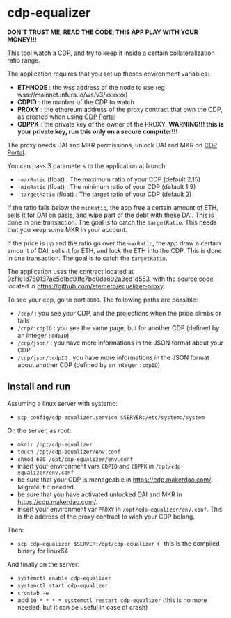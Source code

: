 # cdp-equalizer

__DON'T TRUST ME, READ THE CODE, THIS APP PLAY WITH YOUR MONEY!!!__

This tool watch a CDP, and try to keep it inside a certain collateralization ratio range.

The application requires that you set up theses environment variables:

- __ETHNODE__ : the wss address of the node to use (eg wss://mainnet.infura.io/ws/v3/xxxxxx)
- __CDPID__ : the number of the CDP to watch
- __PROXY__ : the ethereum address of the proxy contract that own the CDP, as created when using [CDP Portal](https://cdp.makerdao.com/)
- __CDPPK__ : the private key of the owner of the PROXY.
__WARNING!!! this is your private key, run this only on a secure computer!!!__

The proxy needs DAI and MKR permissions, unlock DAI and MKR on [CDP Portal](https://cdp.makerdao.com/).

You can pass 3 parameters to the application at launch:

- `-maxRatio` (float) : The maximum ratio of your CDP (default 2.15)
- `-minRatio` (float) : The minimum ratio of your CDP (default 1.9)
- `-targetRatio` (float) : The target ratio of your CDP (default 2)

If the ratio falls below the `minRatio`, 
the app free a certain amount of ETH, 
sells it for DAI on oasis, and wipe part of the debt with these DAI. 
This is done in one transaction.
The goal is to catch the `targetRatio`.
This needs that you keep some MKR in your account.

If the price is up and the ratio go over the `maxRatio`,
the app draw a certain amount of DAI, sells it for ETH, 
and lock the ETH into the CDP.
This is done in one transaction.
The goal is to catch the `targetRatio`.

The application uses the contract located at [0xf1e1d750137ae5c1bd91fe7bd0da692a3ed1d553](https://etherscan.io/address/0xf1e1d750137ae5c1bd91fe7bd0da692a3ed1d553), with the source code located in <https://github.com/efemero/equalizer-proxy>.

To see your cdp, go to port `8000`. The following paths are possible:

- `/cdp/` : you see your CDP, and the projections when the price climbs or falls
- `/cdp/:cdpID` : you see the same page, but for another CDP (defined by an integer `:cdpID`)
- `/cdp/json/` : you have more informations in the JSON format about your CDP
- `/cdp/json/:cdpID` : you have more informations in the JSON format about another CDP (defined by an integer `:cdpID`)

## Install and run

Assuming a linux server with systemd:

- `scp config/cdp-equalizer.service $SERVER:/etc/systemd/system`

On the server, as root:

- `mkdir /opt/cdp-equalizer`
- `touch /opt/cdp-equalizer/env.conf`
- `chmod 600 /opt/cdp-equalizer/env.conf`
- insert your environment vars `CDPID` and `CDPPK` in `/opt/cdp-equalizer/env.conf`
- be sure that your CDP is manageable in <https://cdp.makerdao.com/>. Migrate it if needed.
- be sure that you have activated unlocked DAI and MKR in <https://cdp.makerdao.com/>.
- insert your environment var `PROXY` in `/opt/cdp-equalizer/env.conf`. This is the address of the proxy contract to wich your CDP belong.

Then:

- `scp cdp-equalizer $SERVER:/opt/cdp-equalizer` <- this is the compiled binary for linux64

And finally on the server:

- `systemctl enable cdp-equalizer`
- `systemctl start cdp-equalizer`
- `crontab -e`
- add `10 * * * * systemctl restart cdp-equalizer` (this is no more needed, but it can be useful in case of crash)

